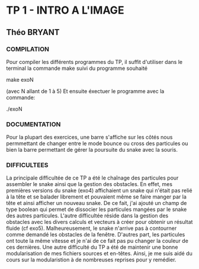 # TP 1 - INTRO A L'IMAGE

## Théo BRYANT

### COMPILATION

Pour compiler les différents programmes du TP, il suffit d'utiliser dans le terminal la commande make suivi du programme souhaité 

make exoN

(avec N allant de 1 à 5)
Et ensuite éxectuer le programme avec la commande:

./exoN

### DOCUMENTATION

Pour la plupart des exercices, une barre s'affiche sur les côtés nous permmettant de changer entre le mode bounce ou cross des particules ou bien la barre permettant de gérer la poursuite du snake avec la souris.

### DIFFICULTEES

La principale difficultée de ce TP a été le chaînage des particules pour assembler le snake ainsi que la gestion des obstacles. En effet, mes premières versions du snake (exo4) affichaient un snake qui n'était pas relié à la tête et se balader librement et pouvaient même se faire manger par la tête et ainsi afficher un nouveau snake. De ce fait, j'ai ajouté un champ de type boolean qui permet de dissocier les particules mangées par le snake des autres particules. L'autre difficultée réside dans la gestion des obstacles avec les divers calculs et vecteurs à créer pour obtenir un résultat fluide (cf exo5). Malheureusement, le snake n'arrive pas à contourner comme demandé les obstacles de la fenêtre. D'autres part, les particules ont toute la même vitesse et je n'ai de ce fait pas pu changer la couleur de ces dernières. Une autre difficulté du TP a été de maintenir une bonne modularisation de mes fichiers sources et en-têtes. Ainsi, je me suis aidé du cours sur la modularistion à de nombreuses reprises pour y remédier.